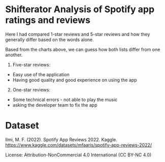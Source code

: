 # Shifterator Analysis of Spotify app ratings and reviews

Here I had compared 1-star reviews and 5-star reviews and how they generally differ based on the words alone.



Based from the charts above, we can guess how both lists differ from one another.

1. Five-star reviews:
- Easy use of the application
- Having good quality and good experience on using the app

2. One-star reviews:
- Some technical errors - not able to play the music
- asking the developer team to fix the app

# Dataset
Ilmi, M. F. (2022). Spotify App Reviews 2022. Kaggle. https://www.kaggle.com/datasets/mfaaris/spotify-app-reviews-2022/

License: Attribution-NonCommercial 4.0 International (CC BY-NC 4.0)

